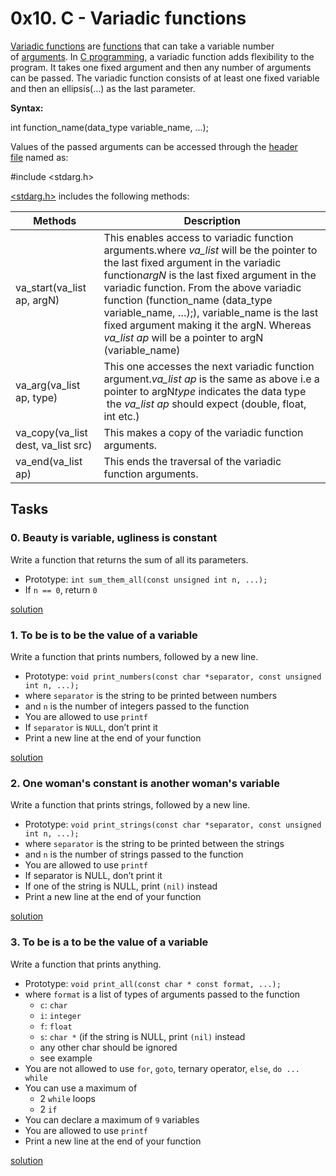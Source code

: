 # 0x10. C - Variadic functions

[Variadic functions](https://www.geeksforgeeks.org/variadic-function-templates-c/) are [functions](https://www.geeksforgeeks.org/functions-in-c/) that can take a variable number of [arguments](https://www.geeksforgeeks.org/command-line-arguments-in-c-cpp/). In [C programming](https://www.geeksforgeeks.org/c/), a variadic function adds flexibility to the program. It takes one fixed argument and then any number of arguments can be passed. The variadic function consists of at least one fixed variable and then an ellipsis(…) as the last parameter.

**Syntax:**

int function_name(data_type variable_name, ...);

Values of the passed arguments can be accessed through the [header file](https://www.geeksforgeeks.org/header-files-in-c-cpp-and-its-uses/) named as:

#include <stdarg.h>

[<stdarg.h>](https://www.geeksforgeeks.org/header-files-in-c-c-with-examples/) includes the following methods:

| **Methods**                        | **Description**                                                                                                                                                                                                                                                                                                                                                                                                   |
| ---------------------------------- | ----------------------------------------------------------------------------------------------------------------------------------------------------------------------------------------------------------------------------------------------------------------------------------------------------------------------------------------------------------------------------------------------------------------- |
| va_start(va_list ap, argN)         | This enables access to variadic function arguments.where *va_list* will be the pointer to the last fixed argument in the variadic function*argN* is the last fixed argument in the variadic function. From the above variadic function (function_name (data_type variable_name, …);), variable_name is the last fixed argument making it the argN. Whereas *va_list ap* will be a pointer to argN (variable_name) |
| va_arg(va_list ap, type)           | This one accesses the next variadic function argument.*va_list ap* is the same as above i.e a pointer to argN*type* indicates the data type  the *va_list ap* should expect (double, float, int etc.)                                                                                                                                                                                                             |
| va_copy(va_list dest, va_list src) | This makes a copy of the variadic function arguments.                                                                                                                                                                                                                                                                                                                                                             |
| va_end(va_list ap)                 | This ends the traversal of the variadic function arguments.                                                                                                                                                                                                                                                                                                                                                       |

## Tasks

### 0. Beauty is variable, ugliness is constant

Write a function that returns the sum of all its parameters.

- Prototype: `int sum_them_all(const unsigned int n, ...);`
- If `n == 0`, return `0`

[solution](0-sum_them_all.c)

### 1. To be is to be the value of a variable

Write a function that prints numbers, followed by a new line.

- Prototype: `void print_numbers(const char *separator, const unsigned int n, ...);`
- where `separator` is the string to be printed between numbers
- and `n` is the number of integers passed to the function
- You are allowed to use `printf`
- If `separator` is `NULL`, don’t print it
- Print a new line at the end of your function

[solution](1-print_numbers.c)

### 2. One woman's constant is another woman's variable

Write a function that prints strings, followed by a new line.

- Prototype: `void print_strings(const char *separator, const unsigned int n, ...);`
- where `separator` is the string to be printed between the strings
- and `n` is the number of strings passed to the function
- You are allowed to use `printf`
- If separator is NULL, don’t print it
- If one of the string is NULL, print `(nil)` instead
- Print a new line at the end of your function

[solution](2-print_strings.c)

### 3. To be is a to be the value of a variable

Write a function that prints anything.

- Prototype: `void print_all(const char * const format, ...);`
- where `format` is a list of types of arguments passed to the function
  - `c`: `char`
  - `i`: `integer`
  - `f`: `float`
  - `s`: `char *` (if the string is NULL, print `(nil)` instead
  - any other char should be ignored
  - see example
- You are not allowed to use `for`, `goto`, ternary operator, `else`, `do ... while`
- You can use a maximum of
  - 2 `while` loops
  - 2 `if`
- You can declare a maximum of `9` variables
- You are allowed to use `printf`
- Print a new line at the end of your function

[solution](3-print_all.c)
